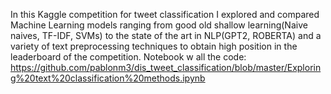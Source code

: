 In this Kaggle competition for tweet classification I explored and compared Machine Learning models ranging from good old shallow learning(Naive naives, TF-IDF, SVMs) to the state of the art in NLP(GPT2, ROBERTA) and a variety of text preprocessing techniques to obtain high position in the leaderboard of the competition. Notebook w all the code: https://github.com/pablonm3/dis_tweet_classification/blob/master/Exploring%20text%20classification%20methods.ipynb
